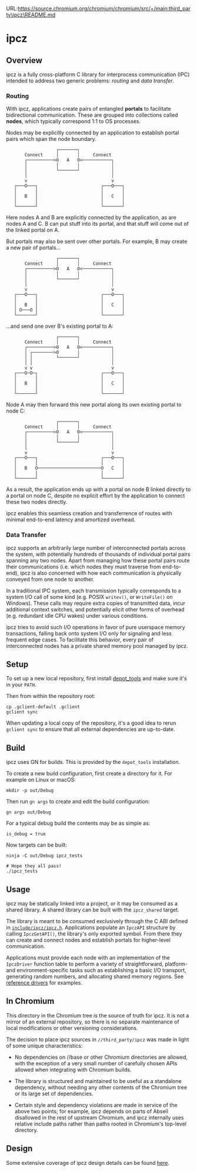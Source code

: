 URL:https://source.chromium.org/chromium/chromium/src/+/main:third_party\ipcz\README.md
# ipcz

## Overview
ipcz is a fully cross-platform C library for interprocess communication (IPC)
intended to address two generic problems: *routing* and *data transfer*.

### Routing
With ipcz, applications create pairs of entangled **portals** to facilitate
bidirectional communication. These are grouped into collections called
**nodes**, which typically correspond 1:1 to OS processes.

Nodes may be explicitly connected by an application to establish portal pairs
which span the node boundary.

```
                   ┌───────┐
       Connect     │       │     Connect
       ┌──────────>O   A   O<───────────┐
       │           │       │            │
       │           └───────┘            │
       │                                │
       v                                v
   ┌───O───┐                        ┌───O───┐
   │       │                        │       │
   │   B   │                        │   C   │
   │       │                        │       │
   └───────┘                        └───────┘
```

Here nodes A and B are explicitly connected by the application, as are nodes A
and C. B can put stuff into its portal, and that stuff will come out of the
linked portal on A.

But portals may also be sent over other portals. For example, B may create a
new pair of portals...

```
                   ┌───────┐
       Connect     │       │     Connect
       ┌──────────>O   A   O<───────────┐
       │           │       │            │
       │           └───────┘            │
       │                                │
       v                                v
   ┌───O───┐                        ┌───O───┐
   │       │                        │       │
   │   B   │                        │   C   │
   │ O───O │                        │       │
   └───────┘                        └───────┘
```

...and send one over B's existing portal to A:

```
                   ┌───────┐
       Connect     │       │     Connect
       ┌──────────>O   A   O<───────────┐
       │ ┌────────>O       │            │
       │ │         └───────┘            │
       │ │                              │
       v v                              v
   ┌───O─O─┐                        ┌───O───┐
   │       │                        │       │
   │   B   │                        │   C   │
   │       │                        │       │
   └───────┘                        └───────┘
```

Node A may then forward this new portal along its own existing portal to node C:

```
                   ┌───────┐
       Connect     │       │     Connect
       ┌──────────>O   A   O<───────────┐
       │           │       │            │
       │           └───────┘            │
       │                                │
       v                                v
   ┌───O───┐                        ┌───O───┐
   │       │                        │       │
   │   B   O────────────────────────O   C   │
   │       │                        │       │
   └───────┘                        └───────┘
```


As a result, the application ends up with a portal on node B linked directly to
a portal on node C, despite no explicit effort by the application to connect
these two nodes directly.

ipcz enables this seamless creation and transferrence of routes with minimal
end-to-end latency and amortized overhead.

### Data Transfer
ipcz supports an arbitrarily large number of interconnected portals across the
system, with potentially hundreds of thousands of individual portal pairs
spanning any two nodes. Apart from managing how these portal pairs route their
communications (i.e. which nodes they must traverse from end-to-end), ipcz is
also concerned with how each communication is physically conveyed from one node
to another.

In a traditional IPC system, each transmission typically corresponds to a system
I/O call of some kind (e.g. POSIX `writev()`, or `WriteFile()` on Windows).
These calls may require extra copies of transmitted data, incur additional
context switches, and potentially elicit other forms of overhead (e.g. redundant
idle CPU wakes) under various conditions.

ipcz tries to avoid such I/O operations in favor of pure userspace memory
transactions, falling back onto system I/O only for signaling and less frequent
edge cases. To facilitate this behavior, every pair of interconnected nodes has
a private shared memory pool managed by ipcz.

## Setup
To set up a new local repository, first install
[depot\_tools](https://commondatastorage.googleapis.com/chrome-infra-docs/flat/depot_tools/docs/html/depot_tools_tutorial.html#_setting_up)
and make sure it's in your `PATH`.

Then from within the repository root:

```
cp .gclient-default .gclient
gclient sync
```

When updating a local copy of the repository, it's a good idea to rerun
`gclient sync` to ensure that all external dependencies are up-to-date.

## Build
ipcz uses GN for builds. This is provided by the `depot_tools` installation.

To create a new build configuration, first create a directory for it. For
example on Linux or macOS:

```
mkdir -p out/Debug
```

Then run `gn args` to create and edit the build configuration:

```
gn args out/Debug
```

For a typical debug build the contents may be as simple as:

```
is_debug = true
```

Now targets can be built:

```
ninja -C out/Debug ipcz_tests

# Hope they all pass!
./ipcz_tests
```

## Usage
ipcz may be statically linked into a project, or it may be consumed as a shared
library. A shared library can be built with the `ipcz_shared` target.

The library is meant to be consumed exclusively through the C ABI defined in
[`include/ipcz/ipcz.h`](include/ipcz/ipcz.h). Applications populate an `IpczAPI`
structure by calling `IpczGetAPI()`, the library's only exported symbol. From
there they can create and connect nodes and establish portals for higher-level
communication.

Applications must provide each node with an implementation of the `IpczDriver`
function table to perform a variety of straightforward, platform- and
environment-specific tasks such as establishing a basic I/O transport,
generating random numbers, and allocating shared memory regions.
See [reference drivers](src/reference_drivers) for examples.

## In Chromium
This directory in the Chromium tree *is* the source of truth for ipcz. It is not
a mirror of an external repository, so there is no separate maintenance of local
modifications or other versioning considerations.

The decision to place ipcz sources in `//third_party/ipcz` was made in light of
some unique characteristics:

- No dependencies on //base or other Chromium directories are allowed, with the
  exception of a very small number of carefully chosen APIs allowed when
  integrating with Chromium builds.

- The library is structured and maintained to be useful as a standalone
  dependency, without needing any other contents of the Chromium tree or its
  large set of dependencies.

- Certain style and dependency violations are made in service of the above two
  points; for example, ipcz depends on parts of Abseil disallowed in the rest of
  upstream Chromium, and ipcz internally uses relative include paths rather than
  paths rooted in Chromium's top-level directory.

## Design
Some extensive coverage of ipcz design details can be found
[here](https://docs.google.com/document/d/1i49DF2af4JDspE1fTXuPrUvChQcqDChdHH6nx4xiyoY/edit?resourcekey=0-t_viq9NAbGb5kr_ni9scTA#heading=h.rlzi4jxw96rk).

